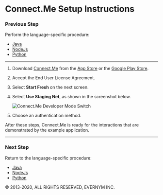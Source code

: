 # Connect.Me Setup Instructions

### Previous Step

Perform the language-specific procedure:
* [Java](/docs/Getting-Started/java/README.md)
* [NodeJs](/docs/Getting-Started/nodejs/README.md)
* [Python](/docs/Getting-Started/python/README.md)
---

1. Download [Connect.Me](https://connect.me/) from the
 [App Store](https://itunes.apple.com/us/app/connect-me/id1260651672?mt=8) or the 
 [Google Play Store](https://play.google.com/store/apps/details?id=me.connect&hl=en).

2. Accept the End User License Agreement.

3. Select **Start Fresh** on the next screen.

4. Select **Use Staging Net**, as shown in the screenshot below.
   
   ![Connect.Me Developer Mode Switch](https://i.postimg.cc/pTrdMszg/IMG-0116.png)

5. Choose an authentication method.

After these steps, Connect.Me is ready for the interactions that are demonstrated by the example application. 

---

### Next Step

Return to the language-specific procedure:
* [Java](/docs/Getting-Started/java/README.md#connectme)
* [NodeJs](/docs/Getting-Started/java/README.md#connectme)
* [Python](/docs/Getting-Started/java/README.md#connectme)


© 2013-2020, ALL RIGHTS RESERVED, EVERNYM INC.